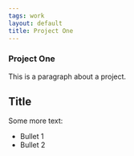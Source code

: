 ```yaml
---
tags: work
layout: default
title: Project One
---
```

### Project One
This is a paragraph about a project.

## Title

Some more text: 

- Bullet 1
- Bullet 2